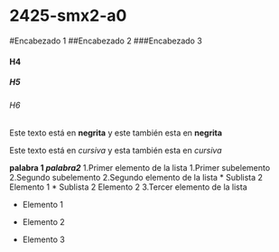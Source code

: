 # 2425-smx2-a0

#Encabezado 1
##Encabezado 2
###Encabezado 3
#### H4
##### H5
###### H6

Este texto está en **negrita** y este también esta en __negrita__

Este texto está en *cursiva* y esta también esta en _cursiva_

**palabra 1 _palabra2_**
1.Primer elemento de la lista
       1.Primer subelemento
       2.Segundo subelemento
2.Segundo elemento de la lista
       * Sublista 2 Elemento 1
       * Sublista 2 Elemento 2
3.Tercer elemento de la lista

* Elemento 1
- Elemento 2
+ Elemento 3
